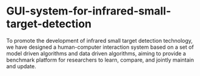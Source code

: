 # GUI-system-for-infrared-small-target-detection
To promote the development of infrared small target detection technology, we have designed a human-computer interaction system based on a set of model driven algorithms and data driven algorithms, aiming to provide a benchmark platform for researchers to learn, compare, and jointly maintain and update.
